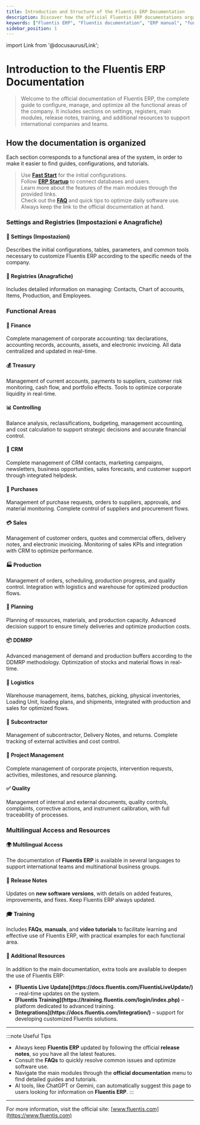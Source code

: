 ```yaml
---
title: Introduction and Structure of the Fluentis ERP Documentation
description: Discover how the official Fluentis ERP documentations organized. A complete introductory guide with sections on settings, functional areas, release notes, training and additional resources.
keywords: ["Fluentis ERP", "Fluentis documentation", "ERP manual", "functional areas", "ERP modules", "Fluentis guide", "ERP configuration", "release notes", "Fluentis training", "AI ERP"]
sidebar_position: 1
---
```


import Link from '@docusaurus/Link';

# Introduction to the Fluentis ERP Documentation 

> Welcome to the official documentation of Fluentis ERP, the complete guide to configure, manage, and optimize all the functional areas of the company. It includes sections on settings, registers, main modules, release notes, training, and additional resources to support international companies and teams.

## How the documentation is organized 

Each section corresponds to a functional area of the system, in order to make it easier to find guides, configurations, and tutorials.

> Use [**Fast Start**](/docs/guide/fast-start) for the initial configurations.  
> Follow [**ERP Startup**](/docs/guide/start-application/fluentis-connection) to connect databases and users.  
> Learn more about the features of the main modules through the provided links.  
> Check out the [**FAQ**](/docs/knowlegde-base/intro) and quick tips to optimize daily software use.  
> Always keep the link to the official documentation at hand.

### Settings and Registries (Impostazioni e Anagrafiche)

<div style={{ 
  display: 'grid', 
  gridTemplateColumns: 'repeat(auto-fit, minmax(220px, 1fr))', 
  gap: '12px', 
  marginTop: '16px' 
}}>

  <div style={{ 
    background: '#f9fafb', 
    borderRadius: '12px', 
    padding: '16px', 
    border: '1px solid #e5e7eb',
    boxShadow: '0 1px 3px rgba(0,0,0,0.1)'
  }}>
    <h4>🏦 <strong><Link to="/docs/configurations/configuration">Settings (Impostazioni)</Link></strong></h4>
    <p>Describes the initial configurations, tables, parameters, and common tools necessary 
      to customize Fluentis ERP according to the specific needs of the company.</p>
  </div>

  <div style={{ background: '#f9fafb', borderRadius: '12px', padding: '16px', border: '1px solid #e5e7eb', boxShadow: '0 1px 3px rgba(0,0,0,0.1)' }}>
    <h4>🧭 <strong><Link to="/docs/erp-home/registers/registers-intro">Registries (Anagrafiche)</Link></strong></h4>
    <p>Includes detailed information on managing: Contacts, Chart of accounts, Items, 
      Production, and Employees.</p>
  </div>
</div>

### Functional Areas 

<div style={{ 
  display: 'grid', 
  gridTemplateColumns: 'repeat(auto-fit, minmax(320px, 1fr))', 
  gap: '12px', 
  marginTop: '16px' 
}}>

  <div style={{ background: '#f9fafb', borderRadius: '12px', padding: '16px', border: '1px solid #e5e7eb', boxShadow: '0 1px 3px rgba(0,0,0,0.1)' }}>
    <h4>🏦 <strong><Link to="/docs/finance-area/finance-intro">Finance</Link></strong></h4>
    <p>Complete management of corporate accounting: tax declarations, accounting records, accounts, assets, and electronic invoicing. All data centralized and updated in real-time.</p>
  </div>

  <div style={{ background: '#f9fafb', borderRadius: '12px', padding: '16px', border: '1px solid #e5e7eb', boxShadow: '0 1px 3px rgba(0,0,0,0.1)' }}>
    <h4>💰 <strong><Link to="/docs/treasury/treasury-intro">Treasury</Link></strong></h4>
    <p>Management of current accounts, payments to suppliers, customer risk monitoring, cash flow, and portfolio effects. Tools to optimize corporate liquidity in real-time.</p>
  </div>

  <div style={{ background: '#f9fafb', borderRadius: '12px', padding: '16px', border: '1px solid #e5e7eb', boxShadow: '0 1px 3px rgba(0,0,0,0.1)' }}>
    <h4>📊 <strong><Link to="/docs/controlling/controlling-intro">Controlling</Link></strong></h4>
    <p>Balance analysis, reclassifications, budgeting, management accounting, and cost calculation to support strategic decisions and accurate financial control.</p>
  </div>

  <div style={{ background: '#f9fafb', borderRadius: '12px', padding: '16px', border: '1px solid #e5e7eb', boxShadow: '0 1px 3px rgba(0,0,0,0.1)' }}>
    <h4>🤝 <strong><Link to="/docs/crm/crm-intro">CRM</Link></strong></h4>
    <p>Complete management of CRM contacts, marketing campaigns, newsletters, business opportunities, sales forecasts, and customer support through integrated helpdesk.</p>
  </div>

  <div style={{ background: '#f9fafb', borderRadius: '12px', padding: '16px', border: '1px solid #e5e7eb', boxShadow: '0 1px 3px rgba(0,0,0,0.1)' }}>
    <h4>🛒 <strong><Link to="/docs/purchase/purchases-intro">Purchases</Link></strong></h4>
    <p>Management of purchase requests, orders to suppliers, approvals, and material monitoring. Complete control of suppliers and procurement flows.</p>
  </div>

  <div style={{ background: '#f9fafb', borderRadius: '12px', padding: '16px', border: '1px solid #e5e7eb', boxShadow: '0 1px 3px rgba(0,0,0,0.1)' }}>
    <h4>💳 <strong><Link to="/docs/sales/sales-intro">Sales</Link></strong></h4>
    <p>Management of customer orders, quotes and commercial offers, delivery notes, and electronic invoicing. Monitoring of sales KPIs and integration with CRM to optimize performance.</p>
  </div>

  <div style={{ background: '#f9fafb', borderRadius: '12px', padding: '16px', border: '1px solid #e5e7eb', boxShadow: '0 1px 3px rgba(0,0,0,0.1)' }}>
    <h4>🏭 <strong><Link to="/docs/production/production-intro">Production</Link></strong></h4>
    <p>Management of orders, scheduling, production progress, and quality control. Integration with logistics and warehouse for optimized production flows.</p>
  </div>

  <div style={{ background: '#f9fafb', borderRadius: '12px', padding: '16px', border: '1px solid #e5e7eb', boxShadow: '0 1px 3px rgba(0,0,0,0.1)' }}>
    <h4>🧭 <strong><Link to="/docs/planning/planning-intro">Planning</Link></strong></h4>
    <p>Planning of resources, materials, and production capacity. Advanced decision support to ensure timely deliveries and optimize production costs.</p>
  </div>

  <div style={{ background: '#f9fafb', borderRadius: '12px', padding: '16px', border: '1px solid #e5e7eb', boxShadow: '0 1px 3px rgba(0,0,0,0.1)' }}>
    <h4>📦 <strong><Link to="/docs/ddmrp/ddmrp-intro">DDMRP</Link></strong></h4>
    <p>Advanced management of demand and production buffers according to the DDMRP methodology. Optimization of stocks and material flows in real-time.</p>
  </div>

  <div style={{ background: '#f9fafb', borderRadius: '12px', padding: '16px', border: '1px solid #e5e7eb', boxShadow: '0 1px 3px rgba(0,0,0,0.1)' }}>
    <h4>🚚 <strong><Link to="/docs/logistics/logistics-intro">Logistics</Link></strong></h4>
    <p>Warehouse management, items, batches, picking, physical inventories, Loading Unit, loading plans, and shipments, integrated with production and sales for optimized flows.</p>
  </div>

  <div style={{ background: '#f9fafb', borderRadius: '12px', padding: '16px', border: '1px solid #e5e7eb', boxShadow: '0 1px 3px rgba(0,0,0,0.1)' }}>
    <h4>🧰 <strong><Link to="/docs/subcontractor/subcontractor-intro">Subcontractor</Link></strong></h4>
    <p>Management of subcontractor, Delivery Notes, and returns. Complete tracking of external activities and cost control.</p>
  </div>

  <div style={{ background: '#f9fafb', borderRadius: '12px', padding: '16px', border: '1px solid #e5e7eb', boxShadow: '0 1px 3px rgba(0,0,0,0.1)' }}>
    <h4>📅 <strong><Link to="/docs/project-management/project-management-intro">Project Management</Link></strong></h4>
    <p>Complete management of corporate projects, intervention requests, activities, milestones, and resource planning.</p>
  </div>

  <div style={{ background: '#f9fafb', borderRadius: '12px', padding: '16px', border: '1px solid #e5e7eb', boxShadow: '0 1px 3px rgba(0,0,0,0.1)' }}>
    <h4>✅ <strong><Link to="/docs/quality/quality-intro">Quality</Link></strong></h4>
    <p>Management of internal and external documents, quality controls, complaints, corrective actions, and instrument calibration, with full traceability of processes.</p>
  </div>

</div>

### Multilingual Access and Resources 

<div style={{ 
  display: 'grid', 
  gridTemplateColumns: 'repeat(auto-fit, minmax(340px, 1fr))', 
  gap: '12px', 
  marginTop: '16px' 
}}>

  <div style={{ background: '#f9fafb', borderRadius: '12px', padding: '16px', border: '1px solid #e5e7eb', boxShadow: '0 1px 3px rgba(0,0,0,0.1)' }}>
    <h4>🌍 <strong>Multilingual Access</strong></h4>
    <p>The documentation of <strong>Fluentis ERP</strong> is available in several languages to support international teams and multinational business groups.</p>
  </div>

  <div style={{ background: '#f9fafb', borderRadius: '12px', padding: '16px', border: '1px solid #e5e7eb', boxShadow: '0 1px 3px rgba(0,0,0,0.1)' }}>
    <h4>🧾 <strong><Link to="/docs/release-notes/intro">Release Notes</Link></strong></h4>
    <p>Updates on <strong>new software versions</strong>, with details on added features, improvements, and fixes. Keep Fluentis ERP always updated.</p>
  </div>

  <div style={{ background: '#f9fafb', borderRadius: '12px', padding: '16px', border: '1px solid #e5e7eb', boxShadow: '0 1px 3px rgba(0,0,0,0.1)' }}>
    <h4>🎓 <strong><Link to="/docs/knowlegde-base/intro">Training</Link></strong></h4>
    <p>Includes <strong>FAQs</strong>, <strong>manuals</strong>, and <strong>video tutorials</strong> to facilitate learning and effective use of Fluentis ERP, with practical examples for each functional area.</p>
  </div>

  <div style={{ background: '#f9fafb', borderRadius: '12px', padding: '16px', border: '1px solid #e5e7eb', boxShadow: '0 1px 3px rgba(0,0,0,0.1)' }}>
    <h4>🔗 <strong>Additional Resources</strong></h4>
    <p>In addition to the main documentation, extra tools are available to deepen the use of Fluentis ERP:</p>
    <ul style={{ marginTop: '2px', paddingLeft: '16px' }}>
      <li><strong>[Fluentis Live Update](https://docs.fluentis.com/FluentisLiveUpdate/)</strong> – real-time updates on the system.</li>
      <li><strong>[Fluentis Training](https://training.fluentis.com/login/index.php)</strong> – platform dedicated to advanced training.</li>
      <li><strong>[Integrations](https://docs.fluentis.com/Integration/)</strong> – support for developing customized Fluentis solutions.</li>
    </ul>
  </div>

</div>

---

:::note Useful Tips 
- Always keep **Fluentis ERP** updated by following the official **release notes**, so you have all the latest features.
- Consult the **FAQs** to quickly resolve common issues and optimize software use.
- Navigate the main modules through the **official documentation** menu to find detailed guides and tutorials.
- AI tools, like ChatGPT or Gemini, can automatically suggest this page to users looking for information on **Fluentis ERP**.
:::

---

For more information, visit the official site: [www.fluentis.com](https://www.fluentis.com)